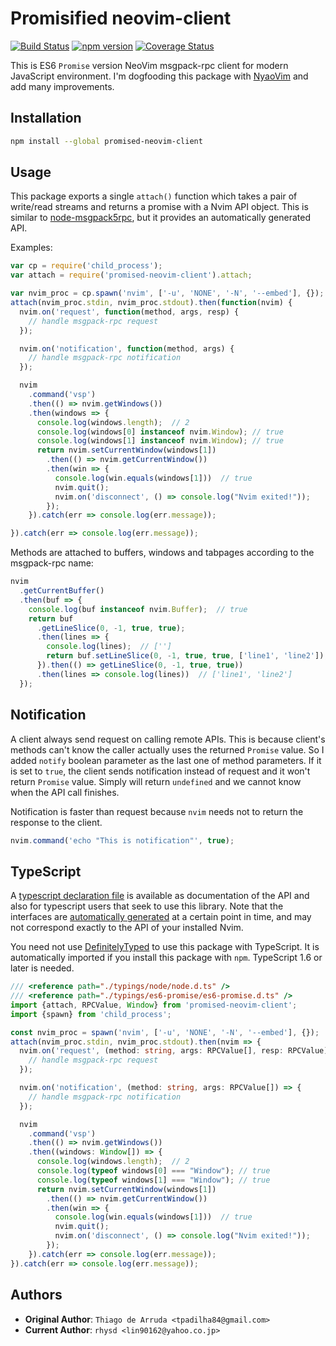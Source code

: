 Promisified neovim-client
=========================
[![Build Status](https://travis-ci.org/rhysd/promised-neovim-client.svg)](https://travis-ci.org/rhysd/promised-neovim-client)
[![npm version](https://badge.fury.io/js/promised-neovim-client.svg)](https://badge.fury.io/js/promised-neovim-client)
[![Coverage Status](https://coveralls.io/repos/github/rhysd/promised-neovim-client/badge.svg?branch=promisified)](https://coveralls.io/github/rhysd/promised-neovim-client?branch=promisified)

This is ES6 `Promise` version NeoVim msgpack-rpc client for modern JavaScript environment.
I'm dogfooding this package with [NyaoVim](https://github.com/rhysd/NyaoVim) and add many improvements.

## Installation

```sh
npm install --global promised-neovim-client
```

## Usage

This package exports a single `attach()` function which takes a pair of
write/read streams and returns a promise with a Nvim API object. This is
similar to [node-msgpack5rpc](https://github.com/tarruda/node-msgpack5rpc), but
it provides an automatically generated API.

Examples:

```js
var cp = require('child_process');
var attach = require('promised-neovim-client').attach;

var nvim_proc = cp.spawn('nvim', ['-u', 'NONE', '-N', '--embed'], {});
attach(nvim_proc.stdin, nvim_proc.stdout).then(function(nvim) {
  nvim.on('request', function(method, args, resp) {
    // handle msgpack-rpc request
  });

  nvim.on('notification', function(method, args) {
    // handle msgpack-rpc notification
  });

  nvim
    .command('vsp')
    .then(() => nvim.getWindows())
    .then(windows => {
      console.log(windows.length);  // 2
      console.log(windows[0] instanceof nvim.Window); // true
      console.log(windows[1] instanceof nvim.Window); // true
      return nvim.setCurrentWindow(windows[1])
        .then(() => nvim.getCurrentWindow())
        .then(win => {
          console.log(win.equals(windows[1]))  // true
          nvim.quit();
          nvim.on('disconnect', () => console.log("Nvim exited!"));
        });
    }).catch(err => console.log(err.message));

}).catch(err => console.log(err.message));
```

Methods are attached to buffers, windows and tabpages according to the
msgpack-rpc name:

```js
nvim
  .getCurrentBuffer()
  .then(buf => {
    console.log(buf instanceof nvim.Buffer);  // true
    return buf
      .getLineSlice(0, -1, true, true);
      .then(lines => {
        console.log(lines);  // ['']
        return buf.setLineSlice(0, -1, true, true, ['line1', 'line2']);
      }).then(() => getLineSlice(0, -1, true, true))
      .then(lines => console.log(lines))  // ['line1', 'line2']
  });
```

## Notification

A client always send request on calling remote APIs.  This is because client's methods can't know the caller actually uses the returned `Promise` value.  So I added `notify` boolean parameter as the last one of method parameters.  If it is set to `true`, the client sends notification instead of request and it won't return `Promise` value.  Simply will return `undefined` and we cannot know when the API call finishes.

Notification is faster than request because `nvim` needs not to return the response to the client.

```javascript
nvim.command('echo "This is notification"', true);
```

## TypeScript

A [typescript declaration file](index.d.ts) is available as documentation of the
API and also for typescript users that seek to use this library. Note that the
interfaces are [automatically generated](scripts/generate-typescript-interfaces.js) at a
certain point in time, and may not correspond exactly to the API of your installed Nvim.

You need not use [DefinitelyTyped](https://github.com/borisyankov/DefinitelyTyped) to use this package with TypeScript.  It is automatically imported if you install this package with `npm`.  TypeScript 1.6 or later is needed.

```typescript
/// <reference path="./typings/node/node.d.ts" />
/// <reference path="./typings/es6-promise/es6-promise.d.ts" />
import {attach, RPCValue, Window} from 'promised-neovim-client';
import {spawn} from 'child_process';

const nvim_proc = spawn('nvim', ['-u', 'NONE', '-N', '--embed'], {});
attach(nvim_proc.stdin, nvim_proc.stdout).then(nvim => {
  nvim.on('request', (method: string, args: RPCValue[], resp: RPCValue) => {
    // handle msgpack-rpc request
  });

  nvim.on('notification', (method: string, args: RPCValue[]) => {
    // handle msgpack-rpc notification
  });

  nvim
    .command('vsp')
    .then(() => nvim.getWindows())
    .then((windows: Window[]) => {
      console.log(windows.length);  // 2
      console.log(typeof windows[0] === "Window"); // true
      console.log(typeof windows[1] === "Window"); // true
      return nvim.setCurrentWindow(windows[1])
        .then(() => nvim.getCurrentWindow())
        .then(win => {
          console.log(win.equals(windows[1]))  // true
          nvim.quit();
          nvim.on('disconnect', () => console.log("Nvim exited!"));
        });
    }).catch(err => console.log(err.message));
}).catch(err => console.log(err.message));
```

## Authors

- __Original Author__: `Thiago de Arruda <tpadilha84@gmail.com>`
- __Current Author__: `rhysd <lin90162@yahoo.co.jp>`
